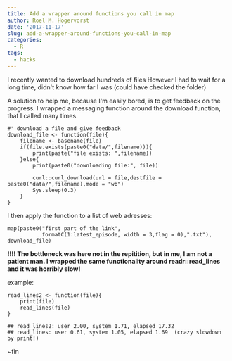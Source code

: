 ```yaml
---
title: Add a wrapper around functions you call in map
author: Roel M. Hogervorst
date: '2017-11-17'
slug: add-a-wrapper-around-functions-you-call-in-map
categories:
  - R
tags:
  - hacks
---
```


I recently wanted to download hundreds of files
However I had to wait for a long time, didn't know how far I was (could have checked the folder)

A solution to help me, because I'm easily bored, is to get feedback on the progress.
I wrapped a messaging function around the download function, that I called many 
times.

```
#' download a file and give feedback
download_file <- function(file){
    filename <- basename(file)
    if(file.exists(paste0("data/",filename))){
        print(paste("file exists: ",filename))
    }else{
        print(paste0("downloading file:", file))

        curl::curl_download(url = file,destfile = paste0("data/",filename),mode = "wb")
        Sys.sleep(0.3)
    }
}
```

I then apply the function to a list of web adresses:


```
map(paste0("first part of the link",
           formatC(1:latest_episode, width = 3,flag = 0),".txt"), download_file)
```

**!!!! The bottleneck was here not in the repitition, but in me, I am not a patient man. I wrapped the same functionality around readr::read_lines and it was horribly slow!**

example:

```
read_lines2 <- function(file){
    print(file)
    read_lines(file)
}

## read_lines2: user 2.00, system 1.71, elapsed 17.32
## read_lines: user 0.61, system 1.05, elapsed 1.69  (crazy slowdown by print!)
```
~fin
